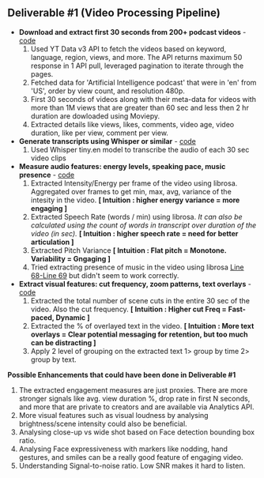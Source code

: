 
## Deliverable #1 (Video Processing Pipeline)
 - **Download and extract first 30 seconds from 200+ podcast videos** - [code](https://github.com/prakhar21/Hook-Pattern-Detection/blob/main/1_video_processing_pipeline/1_pull_yt_videos.py)
    1. Used YT Data v3 API to fetch the videos based on keyword, language, region, views, and more. The API returns maximum 50 response in 1 API pull, leveraged pagination to iterate through the pages.
    2. Fetched data for 'Artificial Intelligence podcast' that were in 'en' from 'US', order by view count, and resolution 480p.
    3. First 30 seconds of videos along with their meta-data for videos with more than 1M views that are greater than 60 sec and less then 2 hr duration are dowloaded using Moviepy.
    4. Extracted details like views, likes, comments, video age, video duration, like per view, comment per view.
 - **Generate transcripts using Whisper or similar** - [code](https://github.com/prakhar21/Hook-Pattern-Detection/blob/main/1_video_processing_pipeline/2_speech_to_text.py)
    1. Used Whisper tiny.en model to transcribe the audio of each 30 sec video clips
 - **Measure audio features: energy levels, speaking pace, music presence** - [code](https://github.com/prakhar21/Hook-Pattern-Detection/blob/main/1_video_processing_pipeline/3_audio_feature_extract.py)
    1. Extracted Intensity/Energy per frame of the video using librosa. Aggregated over frames to get min, max, avg, variance of the intesity in the video. **[ Intuition : higher energy variance = more engaging ]**
    2. Extracted Speech Rate (words / min) using librosa. *It can also be calculated using the count of words in transcript over duration of the video (in sec).* **[ Intuition : higher speech rate = need for better articulation ]**
    3. Extracted Pitch Variance **[ Intuition : Flat pitch = Monotone. Variability = Gngaging ]**
    4. Tried extracting presence of music in the video using librosa [Line 68-Line 69](https://github.com/prakhar21/Hook-Pattern-Detection/blob/main/1_video_processing_pipeline/3_audio_feature_extract.py#L68C13-L69C84) but didn't seem to work correctly.
 - **Extract visual features: cut frequency, zoom patterns, text overlays** - [code](https://github.com/prakhar21/Hook-Pattern-Detection/blob/main/1_video_processing_pipeline/4_visual_features_extract.py)
    1. Extracted the total number of scene cuts in the entire 30 sec of the video. Also the cut frequency. **[ Intuition : Higher cut Freq = Fast-paced, Dynamic ]**
    2. Extracted the % of overlayed text in the video. **[ Intuition : More text overlays = Clear potential messaging for retention, but too much can be distracting ]**
    3. Apply 2 level of grouping on the extracted text 1> group by time 2> group by text.

__Possible Enhancements that could have been done in Deliverable #1__
1. The extracted engagement measures are just proxies. There are more stronger signals like avg. view duration %, drop rate in first N seconds, and more that are private to creators and are available via Analytics API.
2. More visual features such as visual loudness by analysing brightness/scene intensity could also be beneficial.
3. Analysing close-up vs wide shot based on Face detection bounding box ratio.
4. Analysing Face expressiveness with markers like nodding, hand gestures, and smiles can be a really good feature of engaging video.
5. Understanding Signal-to-noise ratio. Low SNR makes it hard to listen.


